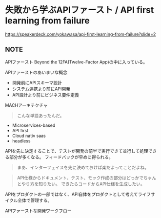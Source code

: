 #  失敗から学ぶAPIファースト / API first learning from failure
https://speakerdeck.com/yokawasa/api-first-learning-from-failure?slide=2

## NOTE

APIファースト
Beyond the 12FA(Twelve-Factor App)の中に入っている。

APIファーストのあいまいな概念
- 開発前にAPIスキーマ設計
- システム連携より前にAPI開発
- API設計より前にビジネス要件定義

MACHアーキテクチャ
> こんな単語あったんだ。
- Microservices-based
- API first
- Cloud nativ saas
- headless


APIを先に決定することで、テストが開発の前半で実行できて並行して処理できる部分が多くなる。
フィードバックが早めに得られる。
> まあ、インターフェイスを先に決めておけば楽だよってことだよね。

> API仕様からドキュメント、テスト、モック作成の部分はどっかでちゃんとやり方を知りたい。
> できたらコードからAPI仕様を生成したい。

APIをプロダクトの一部ではなく、API自体をプロダクトとして考えてライフサイクル全体で管理する。

APIファーストな開発ワークフロー
